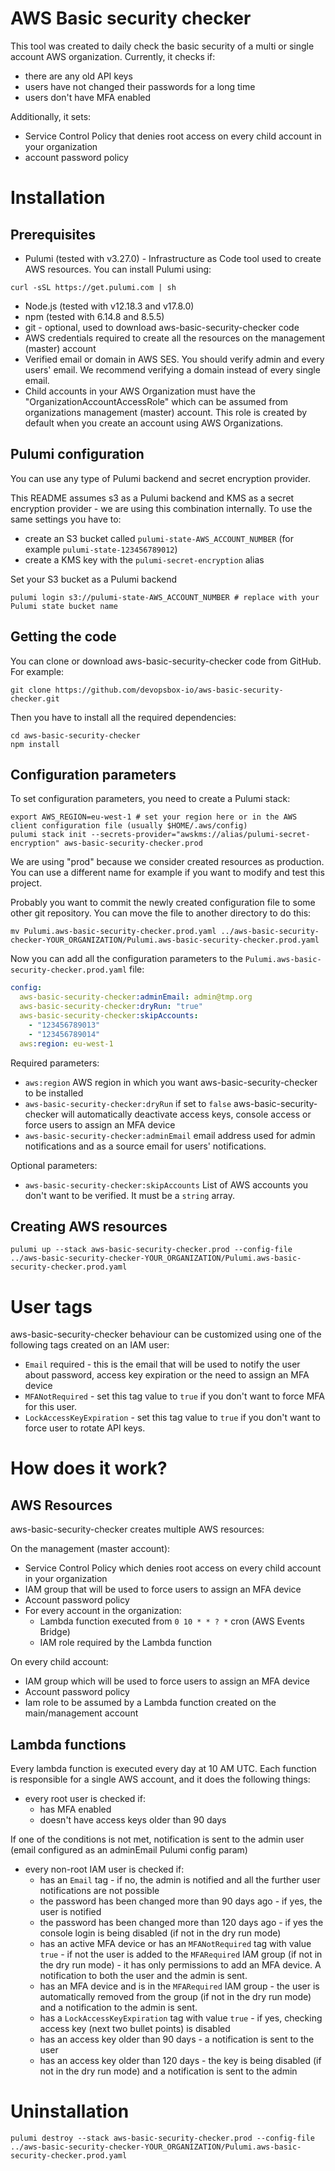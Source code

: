 # AWS Basic security checker

This tool was created to daily check the basic security of a multi or single account AWS organization. Currently, it
checks if:

- there are any old API keys
- users have not changed their passwords for a long time
- users don't have MFA enabled

Additionally, it sets:

- Service Control Policy that denies root access on every child account in your organization
- account password policy

# Installation

## Prerequisites

- Pulumi (tested with v3.27.0) - Infrastructure as Code tool used to create AWS resources. You can install Pulumi using:

```shell
curl -sSL https://get.pulumi.com | sh
```

- Node.js (tested with v12.18.3 and v17.8.0)
- npm (tested with 6.14.8 and 8.5.5)
- git - optional, used to download aws-basic-security-checker code
- AWS credentials required to create all the resources on the management (master) account
- Verified email or domain in AWS SES. You should verify admin and every users' email. We recommend verifying a domain
  instead of every single email.
- Child accounts in your AWS Organization must have the "OrganizationAccountAccessRole" which can be assumed from
  organizations management (master) account. This role is created by default when you create an account using AWS
  Organizations.

## Pulumi configuration

You can use any type of Pulumi backend and secret encryption provider.

This README assumes s3 as a Pulumi backend and KMS as a secret encryption provider - we are using this combination
internally. To use the same settings you have to:

- create an S3 bucket called `pulumi-state-AWS_ACCOUNT_NUMBER` (for example `pulumi-state-123456789012`)
- create a KMS key with the `pulumi-secret-encryption` alias

Set your S3 bucket as a Pulumi backend

```shell
pulumi login s3://pulumi-state-AWS_ACCOUNT_NUMBER # replace with your Pulumi state bucket name
```

## Getting the code

You can clone or download aws-basic-security-checker code from GitHub. For example:

```shell
git clone https://github.com/devopsbox-io/aws-basic-security-checker.git
```

Then you have to install all the required dependencies:

```shell
cd aws-basic-security-checker
npm install
```

## Configuration parameters

To set configuration parameters, you need to create a Pulumi stack:

```shell
export AWS_REGION=eu-west-1 # set your region here or in the AWS client configuration file (usually $HOME/.aws/config)
pulumi stack init --secrets-provider="awskms://alias/pulumi-secret-encryption" aws-basic-security-checker.prod
```

We are using "prod" because we consider created resources as production. You can use a different name for example if you
want to modify and test this project.

Probably you want to commit the newly created configuration file to some other git repository. You can move the file to
another directory to do this:

```shell
mv Pulumi.aws-basic-security-checker.prod.yaml ../aws-basic-security-checker-YOUR_ORGANIZATION/Pulumi.aws-basic-security-checker.prod.yaml
```

Now you can add all the configuration parameters to the `Pulumi.aws-basic-security-checker.prod.yaml` file:

```yaml
config:
  aws-basic-security-checker:adminEmail: admin@tmp.org
  aws-basic-security-checker:dryRun: "true"
  aws-basic-security-checker:skipAccounts:
    - "123456789013"
    - "123456789014"
  aws:region: eu-west-1
```

Required parameters:

- `aws:region` AWS region in which you want aws-basic-security-checker to be installed
- `aws-basic-security-checker:dryRun` if set to `false` aws-basic-security-checker will automatically deactivate access
  keys, console access or force users to assign an MFA device
- `aws-basic-security-checker:adminEmail` email address used for admin notifications and as a source email for users'
  notifications.

Optional parameters:

- `aws-basic-security-checker:skipAccounts` List of AWS accounts you don't want to be verified. It must be a `string`
  array.

## Creating AWS resources

```shell
pulumi up --stack aws-basic-security-checker.prod --config-file ../aws-basic-security-checker-YOUR_ORGANIZATION/Pulumi.aws-basic-security-checker.prod.yaml
```

# User tags

aws-basic-security-checker behaviour can be customized using one of the following tags created on an IAM user:

- `Email` required - this is the email that will be used to notify the user about password, access key expiration or the
  need to assign an MFA device
- `MFANotRequired` - set this tag value to `true` if you don't want to force MFA for this user.
- `LockAccessKeyExpiration` - set this tag value to `true` if you don't want to force user to rotate API keys.

# How does it work?

## AWS Resources

aws-basic-security-checker creates multiple AWS resources:

On the management (master account):

- Service Control Policy which denies root access on every child account in your organization
- IAM group that will be used to force users to assign an MFA device
- Account password policy
- For every account in the organization:
    - Lambda function executed from `0 10 * * ? *` cron (AWS Events Bridge)
    - IAM role required by the Lambda function

On every child account:

- IAM group which will be used to force users to assign an MFA device
- Account password policy
- Iam role to be assumed by a Lambda function created on the main/management account

## Lambda functions

Every lambda function is executed every day at 10 AM UTC. Each function is responsible for a single AWS account, and it
does the following things:

- every root user is checked if:
    - has MFA enabled
    - doesn't have access keys older than 90 days

If one of the conditions is not met, notification is sent to the admin user (email configured as an adminEmail Pulumi
config param)

- every non-root IAM user is checked if:
    - has an `Email` tag - if no, the admin is notified and all the further user notifications are not possible
    - the password has been changed more than 90 days ago - if yes, the user is notified
    - the password has been changed more than 120 days ago - if yes the console login is being disabled (if not in the
      dry run mode)
    - has an active MFA device or has an `MFANotRequired` tag with value `true` - if not the user is added to
      the `MFARequired` IAM group (if not in the dry run mode) - it has only permissions to add an MFA device. A
      notification to both the user and the admin is sent.
    - has an MFA device and is in the `MFARequired` IAM group - the user is automatically removed from the group (if not
      in the dry run mode) and a notification to the admin is sent.
    - has a `LockAccessKeyExpiration` tag with value `true` - if yes, checking access key (next two bullet points) is
      disabled
    - has an access key older than 90 days - a notification is sent to the user
    - has an access key older than 120 days - the key is being disabled (if not in the dry run mode) and a notification
      is sent to the admin

# Uninstallation

```shell
pulumi destroy --stack aws-basic-security-checker.prod --config-file ../aws-basic-security-checker-YOUR_ORGANIZATION/Pulumi.aws-basic-security-checker.prod.yaml
```
